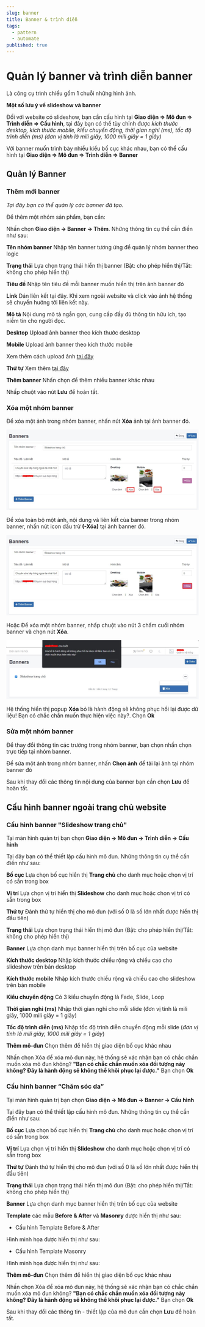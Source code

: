 ```yaml
---
slug: banner
title: Banner & trình diễn
tags:
  - pattern
  - automate
published: true
---
```

# Quản lý banner và trình diễn banner

Là công cụ trình chiếu gồm 1 chuỗi những hình ảnh.

**Một số lưu ý về slideshow và banner**

Đối với website có slideshow, bạn cần cấu hình tại **Giao diện => Mô đun => Trình diễn => Cấu hình**, tại đây bạn có thể tùy chỉnh được _kích thước desktop, kích thước mobile, kiểu chuyển động, thời gian nghỉ (ms), tốc độ trình diễn (ms) (đơn vị tính là mili giây, 1000 mili giây = 1 giây)_

Với banner muốn trình bày nhiều kiểu bố cục khác nhau, bạn có thể cấu hình tại **Giao diện => Mô đun => Trình diễn => Banner**

## Quản lý Banner

### Thêm mới banner

_Tại đây bạn có thể quản lý các banner đã tạo._

Để thêm một nhóm sản phẩm, bạn cần:

Nhấn chọn **Giao diện -> Banner -> Thêm**. Những thông tin cụ thể cần điền như sau:

**Tên nhóm banner**
Nhập tên banner tương ứng để quản lý nhóm banner theo logic

**Trạng thái**
Lựa chọn trạng thái hiển thị banner (Bật: cho phép hiển thị/Tắt: không cho phép hiển thị)

**Tiêu đề**
Nhập tên tiêu đề mỗi banner muốn hiển thị trên ảnh banner đó

**Link**
Dán liên kết tại đây. Khi xem ngoài website và click vào ảnh hệ thống sẽ chuyển hướng tới liên kết này.

**Mô tả**
Nội dung mô tả ngắn gọn, cung cấp đầy đủ thông tin hữu ích, tạo niềm tin cho người đọc.

**Desktop**
Upload ảnh banner theo kích thước desktop

**Mobile**
Upload ảnh banner theo kích thước mobile

Xem thêm cách upload ảnh [tại đây](https://mkmate.osd.vn/docs/common/finder)

**Thứ tự**
Xem thêm [tại đây](https://mkmate.osd.vn/docs/common/logic)

**Thêm banner**
Nhấn chọn để thêm nhiều banner khác nhau

Nhấp chuột vào nút **Lưu** để hoàn tất.

### Xóa một nhóm banner

Để xóa một ảnh trong nhóm banner, nhấn nút **Xóa** ảnh tại ảnh banner đó.

![banner-2.jpg](img/banner-2.jpg)

Để xóa toàn bộ một ảnh, nội dung và liên kết của banner trong nhóm banner, nhấn nút icon dấu trừ **(-Xóa)** tại ảnh banner đó.

![banner-3.jpg](img/banner-3.jpg)

Hoặc Để xóa một nhóm banner, nhấp chuột vào nút 3 chấm cuối nhóm banner và chọn nút **Xóa**.

![banner-4.jpg](img/banner-4.jpg)

Hệ thống hiển thị popup **Xóa** bỏ là hành động sẽ không phục hồi lại được dữ liệu! Bạn có chắc chắn muốn thực hiện việc này?. Chọn **Ok**

### Sửa một nhóm banner

Để thay đổi thông tin các trường trong nhóm banner, bạn chọn nhấn chọn trực tiếp tại nhóm banner.

Để sửa một ảnh trong nhóm banner, nhấn **Chọn ảnh** để tải lại ảnh tại nhóm banner đó

Sau khi thay đổi các thông tin nội dung của banner bạn cần chọn **Lưu** để hoàn tất.

## Cấu hình banner ngoài trang chủ website

### Cấu hình banner "Slideshow trang chủ"

Tại màn hình quản trị bạn chọn **Giao diện -> Mô đun -> Trình diễn -> Cấu hình**

Tại đây bạn có thể thiết lập cấu hình mô đun. Những thông tin cụ thể cần điền như sau:

**Bố cục**
Lựa chọn bố cục hiển thị **Trang chủ** cho danh mục hoặc chọn vị trí có sẵn trong box

**Vị trí**
Lựa chọn vị trí hiển thị **Slideshow** cho danh mục hoặc chọn vị trí có sẵn trong box

**Thứ tự**
Đánh thứ tự hiển thị cho mô đun (với số 0 là số lớn nhất được hiển thị đầu tiên)

**Trạng thái**
Lựa chọn trạng thái hiển thị mô đun (Bật: cho phép hiển thị/Tắt: không cho phép hiển thị)

**Banner**
Lựa chọn danh mục banner hiển thị trên bố cục của website

**Kích thước desktop**
Nhập kích thước chiều rộng và chiều cao cho slideshow trên bản desktop

**Kích thước mobile**
Nhập kích thước chiều rộng và chiều cao cho slideshow trên bản mobile

**Kiểu chuyển động**
Có 3 kiểu chuyển động là Fade, Slide, Loop

**Thời gian nghỉ (ms)**
Nhập thời gian nghỉ cho mỗi slide (đơn vị tính là mili giây, 1000 mili giây = 1 giây)

**Tốc độ trình diễn (ms)**
Nhập tốc độ trình diễn chuyển động mỗi slide (_đơn vị tính là mili giây, 1000 mili giây = 1 giây_)

**Thêm mô-đun**
Chọn thêm để hiển thị giao diện bố cục khác nhau

Nhấn chọn Xóa để xóa mô đun này, hệ thống sẽ xác nhận bạn có chắc chắn muốn xóa mô đun không? **"Bạn có chắc chắn muốn xóa đối tượng này không? Đây là hành động sẽ không thể khôi phục lại được."** Bạn chọn **Ok**

### Cấu hình banner “Chăm sóc da”

Tại màn hình quản trị bạn chọn **Giao diện -> Mô đun -> Banner -> Cấu hình**

Tại đây bạn có thể thiết lập cấu hình mô đun. Những thông tin cụ thể cần điền như sau:

**Bố cục**
Lựa chọn bố cục hiển thị **Trang chủ** cho danh mục hoặc chọn vị trí có sẵn trong box

**Vị trí**
Lựa chọn vị trí hiển thị **Slideshow** cho danh mục hoặc chọn vị trí có sẵn trong box

**Thứ tự**
Đánh thứ tự hiển thị cho mô đun (với số 0 là số lớn nhất được hiển thị đầu tiên)

**Trạng thái**
Lựa chọn trạng thái hiển thị mô đun (Bật: cho phép hiển thị/Tắt: không cho phép hiển thị)

**Banner**
Lựa chọn danh mục banner hiển thị trên bố cục của website

**Template**
các mẫu **Before & After** và **Masonry** được hiển thị như sau:

- Cấu hình Template Before & After

Hình minh họa được hiển thị như sau:

- Cấu hình Template Masonry

Hình minh họa được hiển thị như sau:

**Thêm mô-đun** Chọn thêm để hiển thị giao diện bố cục khác nhau

Nhấn chọn Xóa để xóa mô đun này, hệ thống sẽ xác nhận bạn có chắc chắn muốn xóa mô đun không? **"Bạn có chắc chắn muốn xóa đối tượng này không? Đây là hành động sẽ không thể khôi phục lại được."** Bạn chọn **Ok**

Sau khi thay đổi các thông tin - thiết lập của mô đun cần chọn **Lưu** để hoàn tất.
